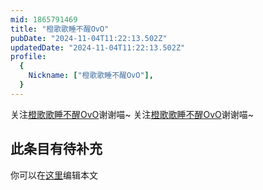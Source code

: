 ```yaml
---
mid: 1865791469
title: "橙歌歌睡不醒OvO"
pubDate: "2024-11-04T11:22:13.502Z"
updatedDate: "2024-11-04T11:22:13.502Z"
profile:
  {
    Nickname: ["橙歌歌睡不醒OvO"],
  }
---
```


关注[橙歌歌睡不醒OvO](https://space.bilibili.com/1865791469)谢谢喵~ 关注[橙歌歌睡不醒OvO](https://space.bilibili.com/1865791469)谢谢喵~

## 此条目有待补充
你可以在[这里](https://github.com/Yuhanawa/VTuber.ICU-Content/edit/master/v/橙歌歌睡不醒OvO/index.md)编辑本文
